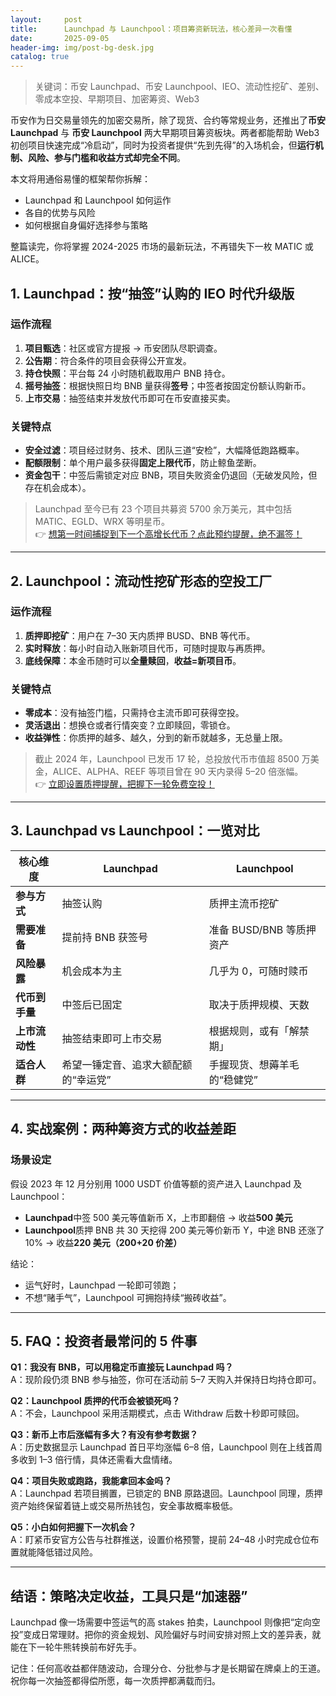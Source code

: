 ```yaml
---
layout:     post
title:      Launchpad 与 Launchpool：项目筹资新玩法，核心差异一次看懂
date:       2025-09-05
header-img: img/post-bg-desk.jpg
catalog: true
---
```


> 关键词：币安 Launchpad、币安 Launchpool、IEO、流动性挖矿、差别、零成本空投、早期项目、加密筹资、Web3

币安作为日交易量领先的加密交易所，除了现货、合约等常规业务，还推出了**币安 Launchpad** 与 **币安 Launchpool** 两大早期项目筹资板块。两者都能帮助 Web3 初创项目快速完成“冷启动”，同时为投资者提供“先到先得”的入场机会，但**运行机制、风险、参与门槛和收益方式却完全不同**。

本文将用通俗易懂的框架帮你拆解：  
- Launchpad 和 Launchpool 如何运作  
- 各自的优势与风险  
- 如何根据自身偏好选择参与策略  

整篇读完，你将掌握 2024-2025 市场的最新玩法，不再错失下一枚 MATIC 或 ALICE。

## 1. Launchpad：按“抽签”认购的 IEO 时代升级版

### 运作流程

1. **项目甄选**：社区或官方提报 → 币安团队尽职调查。  
2. **公告期**：符合条件的项目会获得公开宣发。  
3. **持仓快照**：平台每 24 小时随机截取用户 BNB 持仓。  
4. **摇号抽签**：根据快照日均 BNB 量获得**签号**；中签者按固定份额认购新币。  
5. **上市交易**：抽签结束并发放代币即可在币安直接买卖。

### 关键特点

- **安全过滤**：项目经过财务、技术、团队三道“安检”，大幅降低跑路概率。  
- **配额限制**：单个用户最多获得**固定上限代币**，防止鲸鱼垄断。  
- **资金包干**：中签后需锁定对应 BNB，项目失败资金仍退回（无破发风险，但存在机会成本）。

> Launchpad 至今已有 23 个项目共募资 5700 余万美元，其中包括 MATIC、EGLD、WRX 等明星币。   
👉 [想第一时间捕捉到下一个高增长代币？点此预约提醒，绝不漏签！](https://okxdog.com/)

---

## 2. Launchpool：流动性挖矿形态的空投工厂

### 运作流程

1. **质押即挖矿**：用户在 7–30 天内质押 BUSD、BNB 等代币。  
2. **实时释放**：每小时自动入账新项目代币，可随时提取与再质押。  
3. **底线保障**：本金币随时可以**全量赎回**，**收益=新项目币**。

### 关键特点

- **零成本**：没有抽签门槛，只需持仓主流币即可获得空投。  
- **灵活退出**：想换仓或者行情突变？立即赎回，零锁仓。  
- **收益弹性**：你质押的越多、越久，分到的新币就越多，无总量上限。

> 截止 2024 年，Launchpool 已发币 17 轮，总投放代币市值超 8500 万美金，ALICE、ALPHA、REEF 等项目曾在 90 天内录得 5–20 倍涨幅。  
👉 [立即设置质押提醒，把握下一轮免费空投！](https://okxdog.com/)

---

## 3. Launchpad vs Launchpool：一览对比

| 核心维度 | Launchpad | Launchpool |
| -------- | --------- | ---------- |
| **参与方式** | 抽签认购 | 质押主流币挖矿 |
| **需要准备** | 提前持 BNB 获签号 | 准备 BUSD/BNB 等质押资产 |
| **风险暴露** | 机会成本为主 | 几乎为 0，可随时赎币 |
| **代币到手量** | 中签后已固定 | 取决于质押规模、天数 |
| **上市流动性** | 抽签结束即可上市交易 | 根据规则，或有「解禁期」 |
| **适合人群** | 希望一锤定音、追求大额配额的“幸运党” | 手握现货、想薅羊毛的“稳健党” |

---

## 4. 实战案例：两种筹资方式的收益差距

### 场景设定

假设 2023 年 12 月分别用 1000 USDT 价值等额的资产进入 Launchpad 及 Launchpool：

- **Launchpad**中签 500 美元等值新币 X，上市即翻倍 → 收益**500 美元**  
- **Launchpool**质押 BNB 共 30 天挖得 200 美元等价新币 Y，中途 BNB 还涨了 10% → 收益**220 美元（200+20 价差）**

结论：  
- 运气好时，Launchpad 一轮即可领跑；  
- 不想“赌手气”，Launchpool 可拥抱持续“搬砖收益”。  

---

## 5. FAQ：投资者最常问的 5 件事

**Q1：我没有 BNB，可以用稳定币直接玩 Launchpad 吗？**  
A：现阶段仍须 BNB 参与抽签，你可在活动前 5–7 天购入并保持日均持仓即可。

**Q2：Launchpool 质押的代币会被锁死吗？**  
A：不会，Launchpool 采用活期模式，点击 Withdraw 后数十秒即可赎回。

**Q3：新币上市后涨幅有多大？有没有参考数据？**  
A：历史数据显示 Launchpad 首日平均涨幅 6–8 倍，Launchpool 则在上线首周多收到 1–3 倍行情，具体还需看大盘情绪。

**Q4：项目失败或跑路，我能拿回本金吗？**  
A：Launchpad 若项目搁置，已锁定的 BNB 原路退回。Launchpool 同理，质押资产始终保留着链上或交易所热钱包，安全事故概率极低。

**Q5：小白如何把握下一次机会？**  
A：盯紧币安官方公告与社群推送，设置价格预警，提前 24–48 小时完成仓位布置就能降低错过风险。

---

## 结语：策略决定收益，工具只是“加速器”

Launchpad 像一场需要中签运气的高 stakes 拍卖，Launchpool 则像把“定向空投”变成日常理财。把你的资金规划、风险偏好与时间安排对照上文的差异表，就能在下一轮牛熊转换前布好先手。  

记住：任何高收益都伴随波动，合理分仓、分批参与才是长期留在牌桌上的王道。祝你每一次抽签都得偿所愿，每一次质押都满载而归。